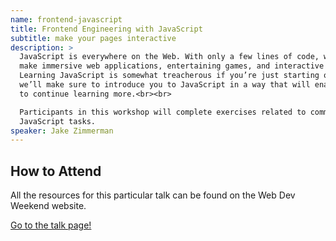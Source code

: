 ```yaml
---
name: frontend-javascript
title: Frontend Engineering with JavaScript
subtitle: make your pages interactive
description: >
  JavaScript is everywhere on the Web. With only a few lines of code, we can
  make immersive web applications, entertaining games, and interactive sites.
  Learning JavaScript is somewhat treacherous if you’re just starting out, so
  we’ll make sure to introduce you to JavaScript in a way that will enable you
  to continue learning more.<br><br>

  Participants in this workshop will complete exercises related to common
  JavaScript tasks.
speaker: Jake Zimmerman
---
```


## How to Attend

All the resources for this particular talk can be found on the Web Dev Weekend
website.

[Go to the talk page!][1]

[1]: https://scottylabs.org/wdw/frontend/
